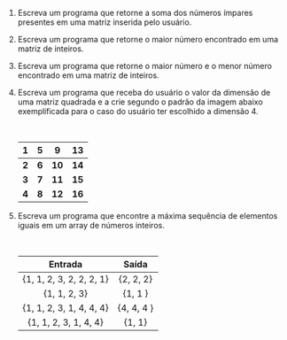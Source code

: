 1. Escreva um programa que retorne a soma dos números ímpares presentes em uma matriz inserida pelo usuário.  


2. Escreva um programa que retorne o maior número encontrado em uma matriz de inteiros. 


3. Escreva um programa que retorne o maior número e o menor número encontrado em uma matriz de inteiros. 


4. Escreva um programa que receba do usuário o valor da dimensão de uma matriz quadrada e a crie segundo o padrão da imagem abaixo exemplificada para o caso do usuário ter escolhido a dimensão 4.

   ​	

   | **1** | **5** | **9**  | **13** |
   | :---: | :---: | :----: | :----: |
   | **2** | **6** | **10** | **14** |
   | **3** | **7** | **11** | **15** |
   | **4** | **8** | **12** | **16** |


5. Escreva um programa que encontre a máxima sequência de elementos iguais em um array de números inteiros. 

   ​	

   |         Entrada          |   Saída    |
   | :----------------------: | :--------: |
   | {1, 1, 2, 3, 2, 2, 2, 1} | {2, 2, 2}  |
   |       {1, 1, 2, 3}       |  {1, 1 }   |
   | {1, 1, 2, 3, 1, 4, 4, 4} | {4, 4, 4 } |
   |  {1, 1, 2, 3, 1, 4, 4}   |   {1, 1}   |